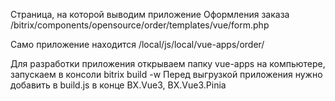 Страница, на которой выводим приложение Оформления заказа
/bitrix/components/opensource/order/templates/vue/form.php

Само приложение находится
/local/js/local/vue-apps/order/

Для разработки приложения открываем папку vue-apps на компьютере, запускаем в консоли bitrix build -w
Перед выгрузкой приложения нужно добавить в build.js в конце BX.Vue3, BX.Vue3.Pinia